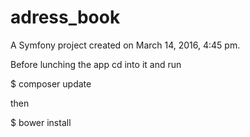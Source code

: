 adress_book
===========

A Symfony project created on March 14, 2016, 4:45 pm.

Before lunching the app cd into it and run

$ composer update

then

$ bower install


